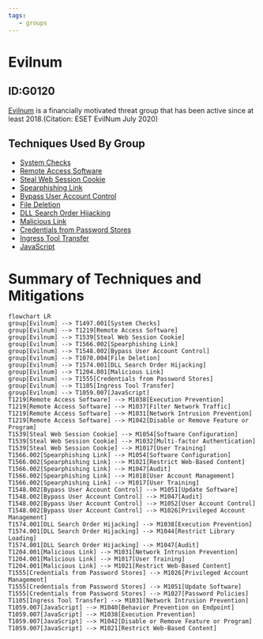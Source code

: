 ```yaml
---
tags:
   - groups
---
```

# Evilnum
## ID:G0120
[Evilnum](groups/G0120) is a financially motivated threat group that has been active since at least 2018.(Citation: ESET EvilNum July 2020)
## Techniques Used By Group
* [System Checks](techniques/T1497/001)
* [Remote Access Software](techniques/T1219)
* [Steal Web Session Cookie](techniques/T1539)
* [Spearphishing Link](techniques/T1566/002)
* [Bypass User Account Control](techniques/T1548/002)
* [File Deletion](techniques/T1070/004)
* [DLL Search Order Hijacking](techniques/T1574/001)
* [Malicious Link](techniques/T1204/001)
* [Credentials from Password Stores](techniques/T1555)
* [Ingress Tool Transfer](techniques/T1105)
* [JavaScript](techniques/T1059/007)

# Summary of Techniques and Mitigations
```mermaid
flowchart LR
group[Evilnum] --> T1497.001[System Checks]
group[Evilnum] --> T1219[Remote Access Software]
group[Evilnum] --> T1539[Steal Web Session Cookie]
group[Evilnum] --> T1566.002[Spearphishing Link]
group[Evilnum] --> T1548.002[Bypass User Account Control]
group[Evilnum] --> T1070.004[File Deletion]
group[Evilnum] --> T1574.001[DLL Search Order Hijacking]
group[Evilnum] --> T1204.001[Malicious Link]
group[Evilnum] --> T1555[Credentials from Password Stores]
group[Evilnum] --> T1105[Ingress Tool Transfer]
group[Evilnum] --> T1059.007[JavaScript]
T1219[Remote Access Software] --> M1038[Execution Prevention]
T1219[Remote Access Software] --> M1037[Filter Network Traffic]
T1219[Remote Access Software] --> M1031[Network Intrusion Prevention]
T1219[Remote Access Software] --> M1042[Disable or Remove Feature or Program]
T1539[Steal Web Session Cookie] --> M1054[Software Configuration]
T1539[Steal Web Session Cookie] --> M1032[Multi-factor Authentication]
T1539[Steal Web Session Cookie] --> M1017[User Training]
T1566.002[Spearphishing Link] --> M1054[Software Configuration]
T1566.002[Spearphishing Link] --> M1021[Restrict Web-Based Content]
T1566.002[Spearphishing Link] --> M1047[Audit]
T1566.002[Spearphishing Link] --> M1018[User Account Management]
T1566.002[Spearphishing Link] --> M1017[User Training]
T1548.002[Bypass User Account Control] --> M1051[Update Software]
T1548.002[Bypass User Account Control] --> M1047[Audit]
T1548.002[Bypass User Account Control] --> M1052[User Account Control]
T1548.002[Bypass User Account Control] --> M1026[Privileged Account Management]
T1574.001[DLL Search Order Hijacking] --> M1038[Execution Prevention]
T1574.001[DLL Search Order Hijacking] --> M1044[Restrict Library Loading]
T1574.001[DLL Search Order Hijacking] --> M1047[Audit]
T1204.001[Malicious Link] --> M1031[Network Intrusion Prevention]
T1204.001[Malicious Link] --> M1017[User Training]
T1204.001[Malicious Link] --> M1021[Restrict Web-Based Content]
T1555[Credentials from Password Stores] --> M1026[Privileged Account Management]
T1555[Credentials from Password Stores] --> M1051[Update Software]
T1555[Credentials from Password Stores] --> M1027[Password Policies]
T1105[Ingress Tool Transfer] --> M1031[Network Intrusion Prevention]
T1059.007[JavaScript] --> M1040[Behavior Prevention on Endpoint]
T1059.007[JavaScript] --> M1038[Execution Prevention]
T1059.007[JavaScript] --> M1042[Disable or Remove Feature or Program]
T1059.007[JavaScript] --> M1021[Restrict Web-Based Content]
```
